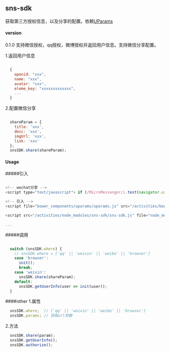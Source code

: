 ## sns-sdk

获取第三方授权信息，以及分享的配置。依赖[UParams](https://github.com/YanagiEiichi/uparams)

#### version
0.1.0 支持微信授权，qq授权，微博授权并返回用户信息。支持微信分享配置。

1.返回用户信息

```javascript

  {
    openid: "xxx",
    name: "xxx",
    avatar: "xxx",
    eleme_key: "xxxxxxxxxxxxx",
    ...
  }

```


2.配置微信分享

```javascript

  shareParam = {
    title: 'xxx',
    desc: 'xxx',
    imgUrl: 'xxx',
    link: 'xxx'
  };
  snsSDK.share(shareParam);

```

#### Usage

#####引入

```javascript

<!-- wechat分享 -->
<script type="text/javascript"> if (/MicroMessenger/i.test(navigator.userAgent)) document.write('<script src="//res.wx.qq.com/open/js/jweixin-1.0.0.js"><\/script>'); </script>

<!-- 引入 -->
<script file="bower_components/uparams/uparams.js" src="/activities/bower_components/uparams/uparams.js"></script>

<script src="/activities/node_modules/sns-sdk/sns-sdk.js" file="node_modules/sns-sdk/sns-sdk.js"></script>

...
```

#####调用

```javascript

  switch (snsSDK.where) {
    // snsSDK.where = ['qq' || 'weixin' || 'weibo' || 'browser']
    case 'browser':
      init();
      break;
    case 'weixin':
      snsSDK.share(shareParam);
    default:
      snsSDK.getUserInfo(user => init(user));
  }

```

####other
1.属性

```javascript
  snsSDK.where;  // ['qq' || 'weixin' || 'weibo' || 'browser']
  snsSDK.params; // 获取url参数
```

2.方法

```javascript
  snsSDK.share(param);
  snsSDK.getUserInfo();
  snsSDK.authorize();
```

